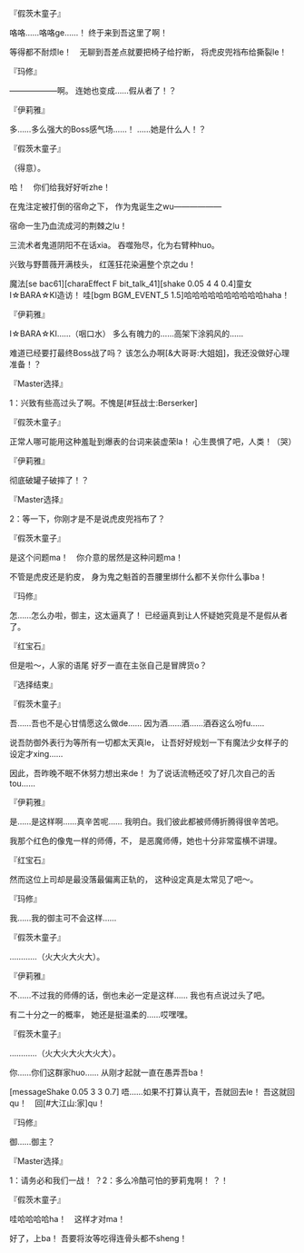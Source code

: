 『假茨木童子』

咯咯……咯咯ge……！
终于来到吾这里了啊！

等得都不耐烦le！　无聊到吾差点就要把椅子给拧断，
将虎皮兜裆布给撕裂le！

『玛修』

——————啊。
连她也变成……假从者了！？

『伊莉雅』

多……多么强大的Boss感气场……！
……她是什么人！？

『假茨木童子』

（得意）。

哈！　你们给我好好听zhe！

在鬼注定被打倒的宿命之下，
作为鬼诞生之wu——————

宿命一生乃血流成河的荆棘之lu！

三流术者鬼道阴阳不在话xia。
吞噬殆尽，化为右臂种huo。

兴致与野蔷薇开满枝头，
红莲狂花染遍整个京之du！

魔法[se bac61][charaEffect F bit_talk_41][shake 0.05 4 4 0.4]童女I☆BARA☆KI造访！
哇[bgm BGM_EVENT_5 1.5]哈哈哈哈哈哈哈哈哈哈haha！

『伊莉雅』

I☆BARA☆KI……（咽口水）
多么有魄力的……高架下涂鸦风的……

难道已经要打最终Boss战了吗？
该怎么办啊[&大哥哥:大姐姐]，我还没做好心理准备！？

『Master选择』

1：兴致有些高过头了啊。不愧是[#狂战士:Berserker]

『假茨木童子』

正常人哪可能用这种羞耻到爆表的台词来装虚荣la！
心生畏惧了吧，人类！（哭）

『伊莉雅』

彻底破罐子破摔了！？

『Master选择』

2：等一下，你刚才是不是说虎皮兜裆布了？

『假茨木童子』

是这个问题ma！　你介意的居然是这种问题ma！

不管是虎皮还是豹皮，
身为鬼之魁首的吾腰里绑什么都不关你什么事ba！

『玛修』

怎……怎么办啦，御主，这太逼真了！
已经逼真到让人怀疑她究竟是不是假从者了。

『红宝石』

但是啦～，人家的语尾
好歹一直在主张自己是冒牌货o？

『选择结束』

『假茨木童子』

吾……吾也不是心甘情愿这么做de……
因为酒……酒……酒吞这么吩fu……

说吾防御外表行为等所有一切都太天真le，
让吾好好规划一下有魔法少女样子的设定才xing……

因此，吾昨晚不眠不休努力想出来de！
为了说话流畅还咬了好几次自己的舌tou……

『伊莉雅』

是……是这样啊……真辛苦呢……
我明白。我们彼此都被师傅折腾得很辛苦吧。

我那个红色的像鬼一样的师傅，不，
是恶魔师傅，她也十分非常蛮横不讲理。

『红宝石』

然而这位上司却是最没落最偏离正轨的，
这种设定真是太常见了吧～。

『玛修』

我……我的御主可不会这样……

『假茨木童子』

…………（火大火大火大）。

『伊莉雅』

不……不过我的师傅的话，倒也未必一定是这样……
我也有点说过头了吧。

有二十分之一的概率，
她还是挺温柔的……哎嘿嘿。

『假茨木童子』

…………（火大火大火大火大）。

你……你们这群家huo……
从刚才起就一直在愚弄吾ba！

[messageShake 0.05 3 3 0.7]
唔……如果不打算认真干，吾就回去le！
吾这就回qu！　回[#大江山:家]qu！

『玛修』

御……御主？

『Master选择』

1：请务必和我们一战！
？2：多么冷酷可怕的萝莉鬼啊！
？！

『假茨木童子』

哇哈哈哈哈ha！　这样才对ma！

好了，上ba！
吾要将汝等吃得连骨头都不sheng！

